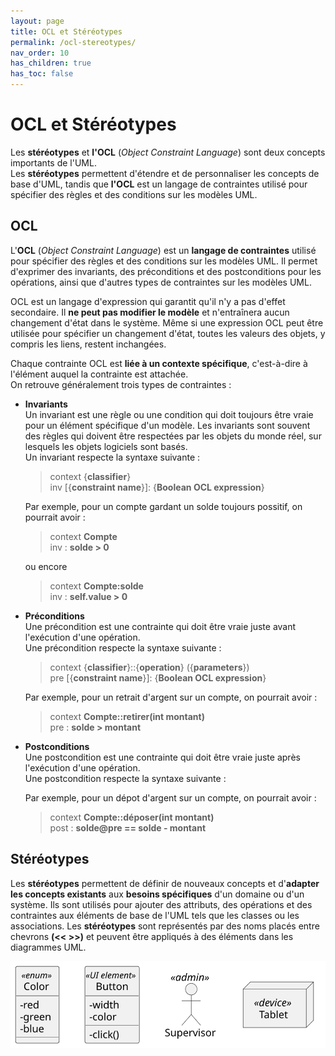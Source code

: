 ```yaml
---
layout: page
title: OCL et Stéréotypes
permalink: /ocl-stereotypes/
nav_order: 10
has_children: true
has_toc: false
---
```


# OCL et Stéréotypes

Les **stéréotypes** et **l'OCL** (_Object Constraint Language_) sont deux concepts importants de l'UML.  
Les **stéréotypes** permettent d'étendre et de personnaliser les concepts de base d'UML, tandis que **l'OCL** est un langage de contraintes utilisé pour spécifier des règles et des conditions sur les modèles UML.

## OCL

L'**OCL** (_Object Constraint Language_) est un **langage de contraintes** utilisé pour spécifier des règles et des conditions sur les modèles UML. Il permet d'exprimer des invariants, des préconditions et des postconditions pour les opérations, ainsi que d'autres types de contraintes sur les modèles UML.

OCL est un langage d'expression qui garantit qu'il n'y a pas d'effet secondaire. Il **ne peut pas modifier le modèle** et n'entraînera aucun changement d'état dans le système. Même si une expression OCL peut être utilisée pour spécifier un changement d'état, toutes les valeurs des objets, y compris les liens, restent inchangées.

Chaque contrainte OCL est **liée à un contexte spécifique**, c'est-à-dire à l'élément auquel la contrainte est attachée.  
On retrouve généralement trois types de contraintes :

- **Invariants**  
  Un invariant est une règle ou une condition qui doit toujours être vraie pour un élément spécifique d'un modèle. Les invariants sont souvent des règles qui doivent être respectées par les objets du monde réel, sur lesquels les objets logiciels sont basés.  
  Un invariant respecte la syntaxe suivante :

  > context {**classifier**}  
  > inv [{**constraint name**}]: {**Boolean OCL expression**}

  Par exemple, pour un compte gardant un solde toujours possitif, on pourrait avoir :

  > context **Compte**  
  > inv : **solde > 0**

  ou encore

  > context **Compte:solde**  
  > inv : **self.value > 0**

- **Préconditions**  
  Une précondition est une contrainte qui doit être vraie juste avant l'exécution d'une opération.  
   Une précondition respecte la syntaxe suivante :

  > context {**classifier**}::{**operation**} ({**parameters**})  
  > pre [{**constraint name**}]: {**Boolean OCL expression**}

  Par exemple, pour un retrait d'argent sur un compte, on pourrait avoir :

  > context **Compte::retirer(int montant)**  
  > pre : **solde > montant**

- **Postconditions**  
  Une postcondition est une contrainte qui doit être vraie juste après l'exécution d'une opération.  
   Une postcondition respecte la syntaxe suivante :

  Par exemple, pour un dépot d'argent sur un compte, on pourrait avoir :

  > context **Compte::déposer(int montant)**  
  > post : **solde@pre == solde - montant**

## Stéréotypes

Les **stéréotypes** permettent de définir de nouveaux concepts et d'**adapter les concepts existants** aux **besoins spécifiques** d'un domaine ou d'un système. Ils sont utilisés pour ajouter des attributs, des opérations et des contraintes aux éléments de base de l'UML tels que les classes ou les associations. Les **stéréotypes** sont représentés par des noms placés entre chevrons **(<< >>)** et peuvent être appliqués à des éléments dans les diagrammes UML.

![](/out/plant_uml/stereotypes/stereotypes.svg)
